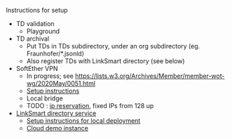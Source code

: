 Instructions for setup

* TD validation
   - Playground
* TD archival
   - Put TDs in TDs subdirectory, under an org subdirectory (eg. Fraunhofer/*.jsonld)
   - Also register TDs with LinkSmart directory (see below)
* SoftEther VPN
   - In progress; see https://lists.w3.org/Archives/Member/member-wot-wg/2020May/0051.html
   - [Setup instructions](tools/vpn.md)
   - Local bridge
   - TODO : [ip reservation](tools/ip.md), fixed IPs from 128 up
* [LinkSmart directory service](https://github.com/linksmart/thing-directory/blob/master/README.md)
   - [Setup instructions for local deployment](https://github.com/linksmart/thing-directory/wiki/Deployment)
   - [Cloud demo instance](https://github.com/linksmart/thing-directory/wiki/Demo)
   
